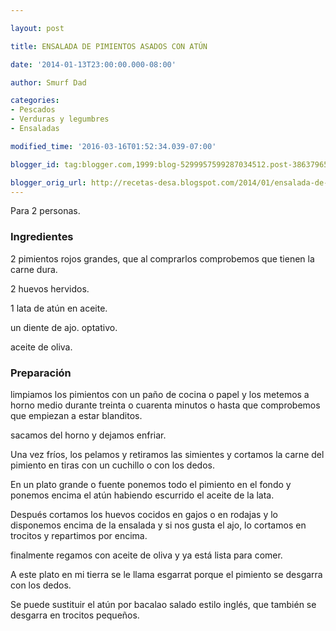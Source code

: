 ```yaml
---

layout: post

title: ENSALADA DE PIMIENTOS ASADOS CON ATÚN

date: '2014-01-13T23:00:00.000-08:00'

author: Smurf Dad

categories:
- Pescados
- Verduras y legumbres
- Ensaladas

modified_time: '2016-03-16T01:52:34.039-07:00'

blogger_id: tag:blogger.com,1999:blog-5299957599287034512.post-3863796525277334538

blogger_orig_url: http://recetas-desa.blogspot.com/2014/01/ensalada-de-pimientos-asados-con-atun.html
---
```


Para 2 personas.

<h3>Ingredientes</h3>

2 pimientos rojos grandes, que al comprarlos comprobemos que tienen la carne dura.

2 huevos hervidos.

1 lata de atún en aceite.

un diente de ajo. optativo.

aceite de oliva.

<h3>Preparación</h3>

limpiamos los pimientos con un paño de cocina o papel y los metemos a horno medio durante treinta o cuarenta minutos o hasta que comprobemos que empiezan a estar blanditos.

sacamos del horno y dejamos enfriar.

Una vez fríos, los pelamos y retiramos las simientes y cortamos la carne del pimiento en tiras con un cuchillo o con los dedos.

En un plato grande o fuente ponemos todo el pimiento en el fondo y ponemos encima el atún habiendo escurrido el aceite de la lata.

Después cortamos los huevos cocidos en gajos o en rodajas y lo disponemos encima de la ensalada y si nos gusta el ajo, lo cortamos en trocitos y repartimos por encima.

finalmente regamos con aceite de oliva y ya está lista para comer.

A este plato en mi tierra se le llama esgarrat porque el pimiento se desgarra con los dedos.

Se puede sustituir el atún por bacalao salado estilo inglés, que también se desgarra en trocitos pequeños.